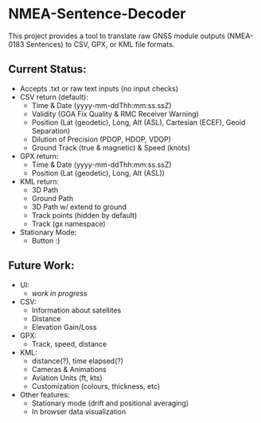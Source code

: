 # NMEA-Sentence-Decoder
This project provides a tool to translate raw GNSS module outputs (NMEA-0183 Sentences) to CSV, GPX, or KML file formats.

## Current Status:
<ul>
  <li>Accepts .txt or raw text inputs (no input checks)</li>
  <li>CSV return (default):
    <ul>
      <li>Time & Date (yyyy-mm-ddThh:mm:ss.ssZ)</li>
      <li>Validity (GGA Fix Quality & RMC Receiver Warning)</li>
      <li>Position (Lat (geodetic), Long, Alt (ASL), Cartesian (ECEF), Geoid Separation)</li>
      <li>Dilution of Precision (PDOP, HDOP, VDOP)</li>
      <li>Ground Track (true & magnetic) & Speed (knots)</li>
    </ul>
  </li>
  <li>GPX return:
    <ul>
      <li>Time & Date (yyyy-mm-ddThh:mm:ss.ssZ)</li>
      <li>Position (Lat (geodetic), Long, Alt (ASL))</li>
    </ul>
  </li>
  <li>KML return:
    <ul>
      <li>3D Path</li>
      <li>Ground Path</li>
      <li>3D Path w/ extend to ground</li>
      <li>Track points (hidden by default)</li>
      <li>Track (gx namespace)</li>
    </ul>
  </li>
  <li>Stationary Mode:
    <ul>
      <li>Button :)</li>
    </ul>
  </li>
</ul>

## Future Work:
<ul>
  <li>UI:
    <ul>
      <li><i>work in progress</i></li>
    </ul>
  </li>
  <li>CSV:
    <ul>
      <li>Information about satellites</li>
      <li>Distance</li>
      <li>Elevation Gain/Loss</li>
    </ul>
  </li>
  <li>GPX:
    <ul>
      <li>Track, speed, distance</li>
    </ul>
  </li>
  <li>KML:
    <ul>
      <li>distance(?), time elapsed(?)</li>
      <li>Cameras & Animations</li>
      <li>Aviation Units (ft, kts)</li>
      <li>Customization (colours, thickness, etc)</li>
    </ul>
  </li>
  <li>Other features:
    <ul>
      <li>Stationary mode (drift and positional averaging)</li>
      <li>In browser data visualization</li>
    </ul>
  </li>
</ul>



